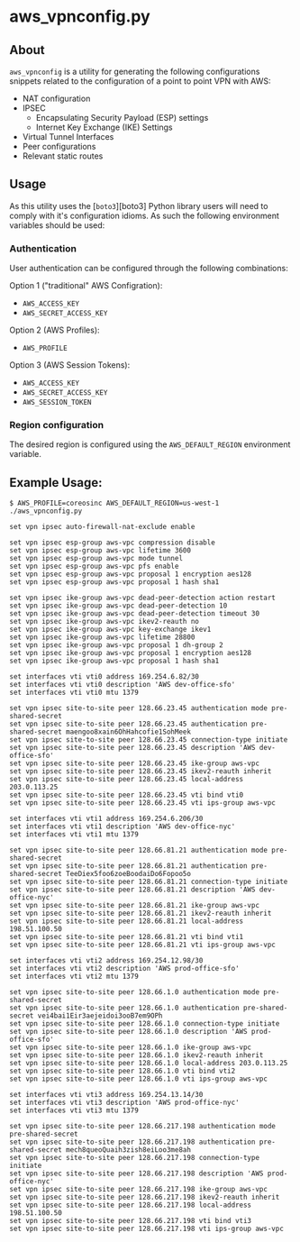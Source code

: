 # aws_vpnconfig.py

## About
`aws_vpnconfig` is a utility for generating the following configurations
snippets related to the configuration of a point to point VPN with AWS:

  - NAT configuration
  - IPSEC
    - Encapsulating Security Payload (ESP) settings
    - Internet Key Exchange (IKE) Settings
  - Virtual Tunnel Interfaces
  - Peer configurations
  - Relevant static routes
  
## Usage

As this utility uses the [`boto3`][boto3] Python library users will need
to comply with it's configuration idioms.  As such the following environment
variables should be used:

### Authentication

User authentication can be configured through the following combinations:

Option 1 ("traditional" AWS Configration):
  - `AWS_ACCESS_KEY`
  - `AWS_SECRET_ACCESS_KEY`

Option 2 (AWS Profiles):
  - `AWS_PROFILE`

Option 3 (AWS Session Tokens):
  - `AWS_ACCESS_KEY`
  - `AWS_SECRET_ACCESS_KEY`
  - `AWS_SESSION_TOKEN`

### Region configuration

The desired region is configured using the `AWS_DEFAULT_REGION` environment
variable.

## Example Usage:

```
$ AWS_PROFILE=coreosinc AWS_DEFAULT_REGION=us-west-1 ./aws_vpnconfig.py

set vpn ipsec auto-firewall-nat-exclude enable

set vpn ipsec esp-group aws-vpc compression disable
set vpn ipsec esp-group aws-vpc lifetime 3600
set vpn ipsec esp-group aws-vpc mode tunnel
set vpn ipsec esp-group aws-vpc pfs enable
set vpn ipsec esp-group aws-vpc proposal 1 encryption aes128
set vpn ipsec esp-group aws-vpc proposal 1 hash sha1

set vpn ipsec ike-group aws-vpc dead-peer-detection action restart
set vpn ipsec ike-group aws-vpc dead-peer-detection 10
set vpn ipsec ike-group aws-vpc dead-peer-detection timeout 30
set vpn ipsec ike-group aws-vpc ikev2-reauth no
set vpn ipsec ike-group aws-vpc key-exchange ikev1
set vpn ipsec ike-group aws-vpc lifetime 28800
set vpn ipsec ike-group aws-vpc proposal 1 dh-group 2
set vpn ipsec ike-group aws-vpc proposal 1 encryption aes128
set vpn ipsec ike-group aws-vpc proposal 1 hash sha1

set interfaces vti vti0 address 169.254.6.82/30
set interfaces vti vti0 description 'AWS dev-office-sfo'
set interfaces vti vti0 mtu 1379

set vpn ipsec site-to-site peer 128.66.23.45 authentication mode pre-shared-secret
set vpn ipsec site-to-site peer 128.66.23.45 authentication pre-shared-secret maengoo8xain6OhHahcofie1SohMeek
set vpn ipsec site-to-site peer 128.66.23.45 connection-type initiate
set vpn ipsec site-to-site peer 128.66.23.45 description 'AWS dev-office-sfo'
set vpn ipsec site-to-site peer 128.66.23.45 ike-group aws-vpc
set vpn ipsec site-to-site peer 128.66.23.45 ikev2-reauth inherit
set vpn ipsec site-to-site peer 128.66.23.45 local-address 203.0.113.25
set vpn ipsec site-to-site peer 128.66.23.45 vti bind vti0
set vpn ipsec site-to-site peer 128.66.23.45 vti ips-group aws-vpc

set interfaces vti vti1 address 169.254.6.206/30
set interfaces vti vti1 description 'AWS dev-office-nyc'
set interfaces vti vti1 mtu 1379

set vpn ipsec site-to-site peer 128.66.81.21 authentication mode pre-shared-secret
set vpn ipsec site-to-site peer 128.66.81.21 authentication pre-shared-secret TeeDiex5foo6zoeBoodaiDo6Fopoo5o
set vpn ipsec site-to-site peer 128.66.81.21 connection-type initiate
set vpn ipsec site-to-site peer 128.66.81.21 description 'AWS dev-office-nyc'
set vpn ipsec site-to-site peer 128.66.81.21 ike-group aws-vpc
set vpn ipsec site-to-site peer 128.66.81.21 ikev2-reauth inherit
set vpn ipsec site-to-site peer 128.66.81.21 local-address 198.51.100.50
set vpn ipsec site-to-site peer 128.66.81.21 vti bind vti1
set vpn ipsec site-to-site peer 128.66.81.21 vti ips-group aws-vpc

set interfaces vti vti2 address 169.254.12.98/30
set interfaces vti vti2 description 'AWS prod-office-sfo'
set interfaces vti vti2 mtu 1379

set vpn ipsec site-to-site peer 128.66.1.0 authentication mode pre-shared-secret
set vpn ipsec site-to-site peer 128.66.1.0 authentication pre-shared-secret vei4bai1Eir3aejeidoi3ooB7em9OPh
set vpn ipsec site-to-site peer 128.66.1.0 connection-type initiate
set vpn ipsec site-to-site peer 128.66.1.0 description 'AWS prod-office-sfo'
set vpn ipsec site-to-site peer 128.66.1.0 ike-group aws-vpc
set vpn ipsec site-to-site peer 128.66.1.0 ikev2-reauth inherit
set vpn ipsec site-to-site peer 128.66.1.0 local-address 203.0.113.25
set vpn ipsec site-to-site peer 128.66.1.0 vti bind vti2
set vpn ipsec site-to-site peer 128.66.1.0 vti ips-group aws-vpc

set interfaces vti vti3 address 169.254.13.14/30
set interfaces vti vti3 description 'AWS prod-office-nyc'
set interfaces vti vti3 mtu 1379

set vpn ipsec site-to-site peer 128.66.217.198 authentication mode pre-shared-secret
set vpn ipsec site-to-site peer 128.66.217.198 authentication pre-shared-secret mech8queoQuaih3zish8eiLoo3me8ah
set vpn ipsec site-to-site peer 128.66.217.198 connection-type initiate
set vpn ipsec site-to-site peer 128.66.217.198 description 'AWS prod-office-nyc'
set vpn ipsec site-to-site peer 128.66.217.198 ike-group aws-vpc
set vpn ipsec site-to-site peer 128.66.217.198 ikev2-reauth inherit
set vpn ipsec site-to-site peer 128.66.217.198 local-address 198.51.100.50
set vpn ipsec site-to-site peer 128.66.217.198 vti bind vti3
set vpn ipsec site-to-site peer 128.66.217.198 vti ips-group aws-vpc
```
